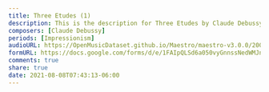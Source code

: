 ```yaml
---
title: Three Etudes (1)
description: This is the description for Three Etudes by Claude Debussy
composers: [Claude Debussy]
periods: [Impressionism]
audioURL: https://OpenMusicDataset.github.io/Maestro/maestro-v3.0.0/2006/MIDI-Unprocessed_05_R1_2006_01-05_ORIG_MID--AUDIO_05_R1_2006_02_Track02_wav.midi
formURL: https://docs.google.com/forms/d/e/1FAIpQLSd6a050vyGnnssNedWMJnKzssLBmYdGd1fUt-FOJX3P3uJfxA/viewform
comments: true
share: true
date: 2021-08-08T07:43:13-06:00
---
```

